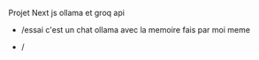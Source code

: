 Projet Next js ollama et groq api

- /essai
c'est un chat ollama avec la memoire fais par moi meme

- / 